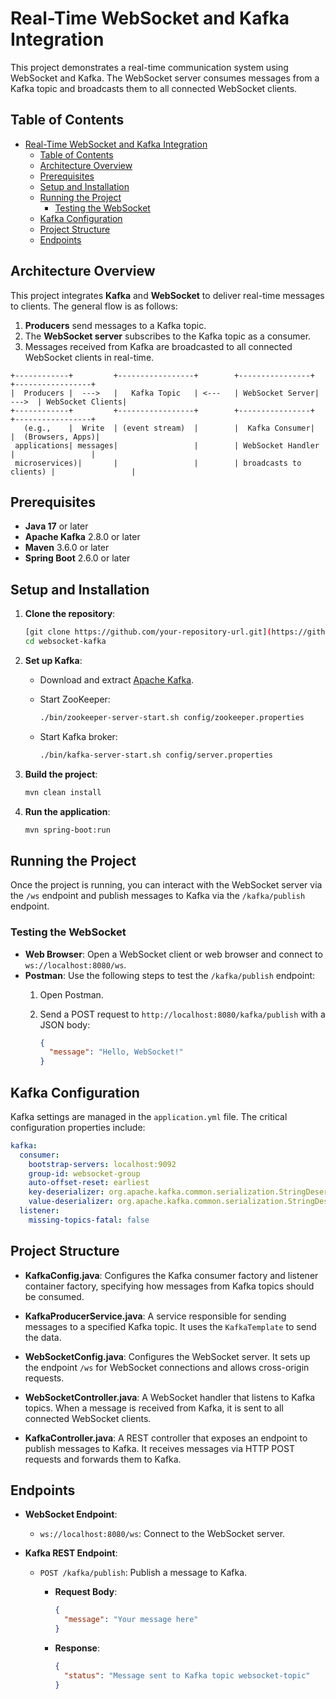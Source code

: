 # Real-Time WebSocket and Kafka Integration

This project demonstrates a real-time communication system using WebSocket and Kafka. The WebSocket server consumes messages from a Kafka topic and broadcasts them to all connected WebSocket clients.

## Table of Contents

- [Real-Time WebSocket and Kafka Integration](#real-time-websocket-and-kafka-integration)
  - [Table of Contents](#table-of-contents)
  - [Architecture Overview](#architecture-overview)
  - [Prerequisites](#prerequisites)
  - [Setup and Installation](#setup-and-installation)
  - [Running the Project](#running-the-project)
    - [Testing the WebSocket](#testing-the-websocket)
  - [Kafka Configuration](#kafka-configuration)
  - [Project Structure](#project-structure)
  - [Endpoints](#endpoints)

## Architecture Overview

This project integrates **Kafka** and **WebSocket** to deliver real-time messages to clients. The general flow is as follows:

1. **Producers** send messages to a Kafka topic.
2. The **WebSocket server** subscribes to the Kafka topic as a consumer.
3. Messages received from Kafka are broadcasted to all connected WebSocket clients in real-time.

```plaintext
+------------+         +-----------------+        +----------------+       +-----------------+
|  Producers |  --->   |   Kafka Topic   | <---   | WebSocket Server| --->  | WebSocket Clients|
+------------+         +-----------------+        +----------------+       +-----------------+
   (e.g.,    |  Write  | (event stream)  |        |  Kafka Consumer|       |  (Browsers, Apps)|
 applications| messages|                 |        | WebSocket Handler      |                 |
 microservices)|       |                 |        | broadcasts to clients) |                 |
```

## Prerequisites

- **Java 17** or later
- **Apache Kafka** 2.8.0 or later
- **Maven** 3.6.0 or later
- **Spring Boot** 2.6.0 or later

## Setup and Installation

1. **Clone the repository**:

    ```bash
    [git clone https://github.com/your-repository-url.git](https://github.com/muhibbin-munna/websocket-kafka.git)
    cd websocket-kafka
    ```

2. **Set up Kafka**:
    - Download and extract [Apache Kafka](https://kafka.apache.org/downloads).
    - Start ZooKeeper:

      ```bash
      ./bin/zookeeper-server-start.sh config/zookeeper.properties
      ```

    - Start Kafka broker:

      ```bash
      ./bin/kafka-server-start.sh config/server.properties
      ```

3. **Build the project**:

    ```bash
    mvn clean install
    ```

4. **Run the application**:

    ```bash
    mvn spring-boot:run
    ```

## Running the Project

Once the project is running, you can interact with the WebSocket server via the `/ws` endpoint and publish messages to Kafka via the `/kafka/publish` endpoint.

### Testing the WebSocket

- **Web Browser**: Open a WebSocket client or web browser and connect to `ws://localhost:8080/ws`.
- **Postman**: Use the following steps to test the `/kafka/publish` endpoint:
  1. Open Postman.
  2. Send a POST request to `http://localhost:8080/kafka/publish` with a JSON body:

     ```json
     {
       "message": "Hello, WebSocket!"
     }
     ```

## Kafka Configuration

Kafka settings are managed in the `application.yml` file. The critical configuration properties include:

```yaml
kafka:
  consumer:
    bootstrap-servers: localhost:9092
    group-id: websocket-group
    auto-offset-reset: earliest
    key-deserializer: org.apache.kafka.common.serialization.StringDeserializer
    value-deserializer: org.apache.kafka.common.serialization.StringDeserializer
  listener:
    missing-topics-fatal: false
```

## Project Structure

- **KafkaConfig.java**: Configures the Kafka consumer factory and listener container factory, specifying how messages from Kafka topics should be consumed.

- **KafkaProducerService.java**: A service responsible for sending messages to a specified Kafka topic. It uses the `KafkaTemplate` to send the data.

- **WebSocketConfig.java**: Configures the WebSocket server. It sets up the endpoint `/ws` for WebSocket connections and allows cross-origin requests.

- **WebSocketController.java**: A WebSocket handler that listens to Kafka topics. When a message is received from Kafka, it is sent to all connected WebSocket clients.

- **KafkaController.java**: A REST controller that exposes an endpoint to publish messages to Kafka. It receives messages via HTTP POST requests and forwards them to Kafka.

## Endpoints

- **WebSocket Endpoint**:
  - `ws://localhost:8080/ws`: Connect to the WebSocket server.
  
- **Kafka REST Endpoint**:
  - `POST /kafka/publish`: Publish a message to Kafka.
    - **Request Body**:

      ```json
      {
        "message": "Your message here"
      }
      ```

    - **Response**:

      ```json
      {
        "status": "Message sent to Kafka topic websocket-topic"
      }
      ```
